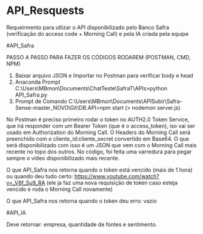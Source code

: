 # API_Resquests
Requeirmento para utlizar o API disponibilizado pelo Banco Safra (verificação do access code + Morning Call) e pela IA criada pela equipe
 
 #API_Safra
 
 PASSO A PASSO PARA FAZER OS CÓDIGOS RODAREM (POSTMAN, CMD, NPM)
1. Baixar arquivo JSON e Importar no Postman para verificar body e head
2. Anaconda Prompt C:\Users\MBmon\Documents\ChatTeste\SafraT\APIs>python API_Safra.py
3. Prompt de Comando C:\Users\MBmon\Documents\APISubir\Safra-Sense-master_NOVO\Git\DB.API>npm start (> nodemon server.js)

No Postman é preciso primeiro rodar o token no AUTH2.0 Token Service, que irá responder com um Bearer Token (que é o access_token), iso vai ser usado em Authorization do Morning Call. O Headers do Morning Call será preenchido com o cliente_id:cliente_secret convertido em Base64. 
O que será disponibilizado com isso é um JSON que vem com o Morning Call mais recente no topo dos outros. No código, foi feita uma varredura para pegar sempre o vídeo disponibilizado mais recente.

O que API_Safra nos retorna quando o token está vencido (mais de 1 hora) ou quando deu tudo certo: https://www.youtube.com/watch?v=_V8f_Su9_RA  (ele ja faz uma nova requisição de token caso esteja vencido e roda o Morning Call novamente)

O que API_Safra nos retorna quando o token deu erro: vazio


#API_IA

Deve retornar: empresa, quantidade de fontes e sentimento.
